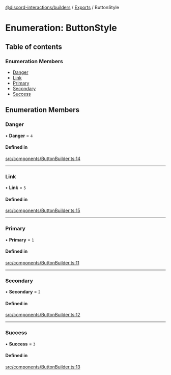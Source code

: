 [@discord-interactions/builders](../README.md) / [Exports](../modules.md) / ButtonStyle

# Enumeration: ButtonStyle

## Table of contents

### Enumeration Members

- [Danger](ButtonStyle.md#danger)
- [Link](ButtonStyle.md#link)
- [Primary](ButtonStyle.md#primary)
- [Secondary](ButtonStyle.md#secondary)
- [Success](ButtonStyle.md#success)

## Enumeration Members

### Danger

• **Danger** = ``4``

#### Defined in

[src/components/ButtonBuilder.ts:14](https://github.com/ssMMiles/discord-interactions/blob/aef28b7/packages/builders/src/components/ButtonBuilder.ts#L14)

___

### Link

• **Link** = ``5``

#### Defined in

[src/components/ButtonBuilder.ts:15](https://github.com/ssMMiles/discord-interactions/blob/aef28b7/packages/builders/src/components/ButtonBuilder.ts#L15)

___

### Primary

• **Primary** = ``1``

#### Defined in

[src/components/ButtonBuilder.ts:11](https://github.com/ssMMiles/discord-interactions/blob/aef28b7/packages/builders/src/components/ButtonBuilder.ts#L11)

___

### Secondary

• **Secondary** = ``2``

#### Defined in

[src/components/ButtonBuilder.ts:12](https://github.com/ssMMiles/discord-interactions/blob/aef28b7/packages/builders/src/components/ButtonBuilder.ts#L12)

___

### Success

• **Success** = ``3``

#### Defined in

[src/components/ButtonBuilder.ts:13](https://github.com/ssMMiles/discord-interactions/blob/aef28b7/packages/builders/src/components/ButtonBuilder.ts#L13)
